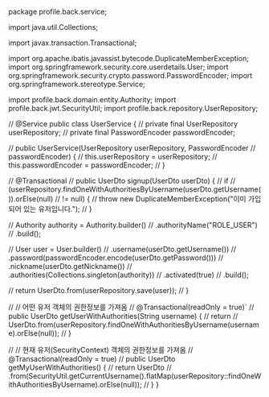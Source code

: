 package profile.back.service;

import java.util.Collections;

import javax.transaction.Transactional;

import org.apache.ibatis.javassist.bytecode.DuplicateMemberException;
import org.springframework.security.core.userdetails.User;
import org.springframework.security.crypto.password.PasswordEncoder;
import org.springframework.stereotype.Service;

import profile.back.domain.entity.Authority;
import profile.back.jwt.SecurityUtil;
import profile.back.repository.UserRepository;

// @Service
public class UserService {
  // private final UserRepository userRepository;
  // private final PasswordEncoder passwordEncoder;

  // public UserService(UserRepository userRepository, PasswordEncoder
  // passwordEncoder) {
  // this.userRepository = userRepository;
  // this.passwordEncoder = passwordEncoder;
  // }

  // @Transactional
  // public UserDto signup(UserDto userDto) {
  // if
  // (userRepository.findOneWithAuthoritiesByUsername(userDto.getUsername()).orElse(null)
  // != null) {
  // throw new DuplicateMemberException("이미 가입되어 있는 유저입니다.");
  // }

  // Authority authority = Authority.builder()
  // .authorityName("ROLE_USER")
  // .build();

  // User user = User.builder()
  // .username(userDto.getUsername())
  // .password(passwordEncoder.encode(userDto.getPassword()))
  // .nickname(userDto.getNickname())
  // .authorities(Collections.singleton(authority))
  // .activated(true)
  // .build();

  // return UserDto.from(userRepository.save(user));
  // }

  // // 어떤 유저 객체의 권한정보를 가져옴
  // @Transactional(readOnly = true)`
  // public UserDto getUserWithAuthorities(String username) {
  // return
  // UserDto.from(userRepository.findOneWithAuthoritiesByUsername(username).orElse(null));
  // }

  // // 현재 유저(SecurityContext) 객체의 권한정보를 가져옴
  // @Transactional(readOnly = true)
  // public UserDto getMyUserWithAuthorities() {
  // return UserDto
  // .from(SecurityUtil.getCurrentUsername().flatMap(userRepository::findOneWithAuthoritiesByUsername).orElse(null));
  // }
}
